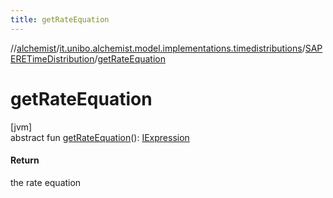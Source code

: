 ```yaml
---
title: getRateEquation
---
```

//[alchemist](../../../index.html)/[it.unibo.alchemist.model.implementations.timedistributions](../index.html)/[SAPERETimeDistribution](index.html)/[getRateEquation](get-rate-equation.html)



# getRateEquation



[jvm]\
abstract fun [getRateEquation](get-rate-equation.html)(): [IExpression](../../it.unibo.alchemist.expressions.interfaces/-i-expression/index.html)



#### Return



the rate equation




